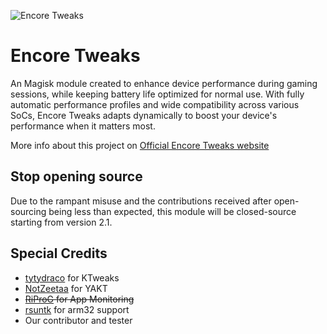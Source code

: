 ![Encore Tweaks](./img/banner.jpg)
# Encore Tweaks
An Magisk module created to enhance device performance during gaming sessions, while keeping battery life optimized for normal use. With fully automatic performance profiles and wide compatibility across various SoCs, Encore Tweaks adapts dynamically to boost your device's performance when it matters most.

More info about this project on [Official Encore Tweaks website](https://encore.rem01gaming.dev/)

## Stop opening source
Due to the rampant misuse and the contributions received after open-sourcing being less than expected, this module will be closed-source starting from version 2.1.

## Special Credits
- [tytydraco](https://github.com/tytydraco/KTweak) for KTweaks
- [NotZeetaa](https://github.com/NotZeetaa/YAKT) for YAKT
- ~~[RiProG](https://github.com/RiProG-id) for App Monitoring~~
- [rsuntk](https://github.com/rsuntk) for arm32 support
- Our contributor and tester
